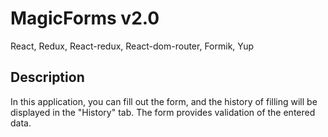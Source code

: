 # MagicForms v2.0
React, Redux, React-redux, React-dom-router,
Formik, Yup

## Description

In this application, you can fill out the form, and the history of filling will be displayed in the "History" tab.
The form provides validation of the entered data.